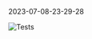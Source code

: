 2023-07-08-23-29-28 

![Tests](https://github.com/xRevx/UnitTestingExercise/actions/workflows/main.yml/badge.svg) 

